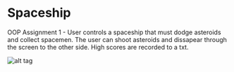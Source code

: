 Spaceship
=========

OOP Assignment 1 - User controls a spaceship that must dodge asteroids and collect spacemen. The user can shoot asteroids and dissapear through the screen to the other side. High scores are recorded to a txt.

![alt tag](https://github.com/Zontzor/Spaceship/blob/master/data/screencap.PNG)
